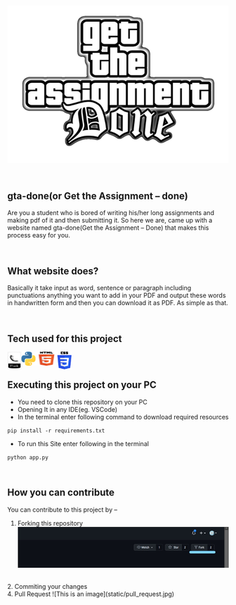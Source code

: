 ![This is an image](static/logo.png)

<br>

## gta-done(or Get the Assignment – done)
Are you a student who is bored of writing his/her long assignments and making pdf of it and then submitting it. So here we are, came up with a website named gta-done(Get the Assignment – Done) that makes this process easy for you. 

<br>

## What website does?
Basically it take input as word, sentence or paragraph including punctuations anything you want to add in your PDF and output these words in handwritten form and then you can download it as PDF. As simple as that.

<br>

## Tech used for this project
<a href="https://palletsprojects.com/p/flask/"> <img width="32" height="40" align="left" alt="Flask "  src="static/icons/flask.png" /> </a>
<a href="https://www.python.org/about/"> <img align="left" alt="Python"  src="static/icons/python.png" /> </a> 
<a href=""> <img width="50" height="32" align="left" alt="HTML5"  src="static/icons/html5.png" /> </a>
<a href=""> <img width="32" height="40" align="left" alt="CSS3"  src="static/icons/css3.png" /> </a>

<br>
<br>

## Executing this project on your PC
-	You need to clone this repository on your PC
-	Opening It in any IDE(eg. VSCode) 
-	In the terminal enter following command to download required resources 
```
pip install -r requirements.txt
```
-	To run this Site enter following in the terminal
```
python app.py
```

<br>


## How you can contribute 
You can contribute to this project by –
1.	Forking this repository
![This is an image](static/fork.jpg)
<br>
2.	Commiting your changes
<br>
4.	Pull Request
![This is an image](static/pull_request.jpg)
